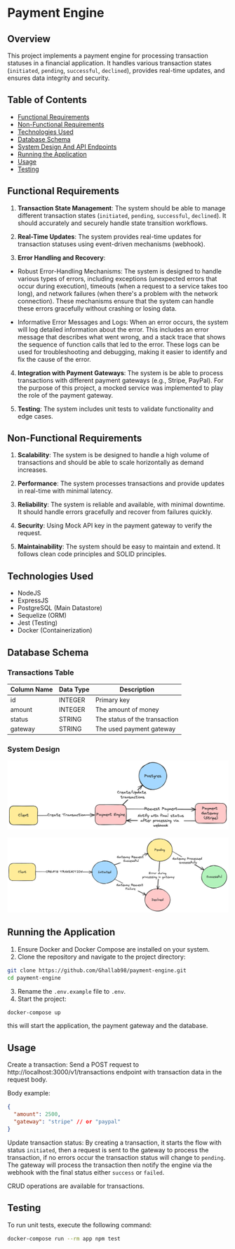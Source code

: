 # Payment Engine

## Overview

This project implements a payment engine for processing transaction statuses in a financial application. It handles various transaction states (`initiated`, `pending`, `successful`, `declined`), provides real-time updates, and ensures data integrity and security.

## Table of Contents

- [Functional Requirements](#functional-requirements)
- [Non-Functional Requirements](#non-functional-requirements)
- [Technologies Used](#technologies-used)
- [Database Schema](#database-schema)
- [System Design And API Endpoints](#system-design-and-api-endpoints)
- [Running the Application](#running-the-application)
- [Usage](#usage)
- [Testing](#testing)

## Functional Requirements

1. **Transaction State Management**: The system should be able to manage different transaction states (`initiated`, `pending`, `successful`, `declined`). It should accurately and securely handle state transition workflows.

2. **Real-Time Updates**: The system provides real-time updates for transaction statuses using event-driven mechanisms (webhook).

3. **Error Handling and Recovery**:

- Robust Error-Handling Mechanisms: The system is designed to handle various types of errors, including exceptions (unexpected errors that occur during execution), timeouts (when a request to a service takes too long), and network failures (when there's a problem with the network connection). These mechanisms ensure that the system can handle these errors gracefully without crashing or losing data.

- Informative Error Messages and Logs: When an error occurs, the system will log detailed information about the error. This includes an error message that describes what went wrong, and a stack trace that shows the sequence of function calls that led to the error. These logs can be used for troubleshooting and debugging, making it easier to identify and fix the cause of the error.

4. **Integration with Payment Gateways**: The system is be able to process transactions with different payment gateways (e.g., Stripe, PayPal). For the purpose of this project, a mocked service was implemented to play the role of the payment gateway.

5. **Testing**: The system includes unit tests to validate functionality and edge cases.

## Non-Functional Requirements

1. **Scalability**: The system is be designed to handle a high volume of transactions and should be able to scale horizontally as demand increases.

2. **Performance**: The system processes transactions and provide updates in real-time with minimal latency.

3. **Reliability**: The system is reliable and available, with minimal downtime. It should handle errors gracefully and recover from failures quickly.

4. **Security**: Using Mock API key in the payment gateway to verify the request.

5. **Maintainability**: The system should be easy to maintain and extend. It follows clean code principles and SOLID principles.

## Technologies Used

- NodeJS
- ExpressJS
- PostgreSQL (Main Datastore)
- Sequelize (ORM)
- Jest (Testing)
- Docker (Containerization)

## Database Schema

### Transactions Table

| Column Name | Data Type | Description                   |
| ----------- | --------- | ----------------------------- |
| id          | INTEGER   | Primary key                   |
| amount      | INTEGER   | The amount of money           |
| status      | STRING    | The status of the transaction |
| gateway     | STRING    | The used payment gateway      |

### System Design

![Project Structure](docs/Project_structure.png)

![State Transition Workflows](docs/State_transition.png)

## Running the Application

1. Ensure Docker and Docker Compose are installed on your system.
2. Clone the repository and navigate to the project directory:

```bash
git clone https://github.com/Ghallab98/payment-engine.git
cd payment-engine
```

3. Rename the `.env.example` file to `.env`.
4. Start the project:

```bash
docker-compose up
```

this will start the application, the payment gateway and the database.

## Usage

Create a transaction:
Send a POST request to http://localhost:3000/v1/transactions endpoint with transaction data in the request body.

Body example:

```json
{
  "amount": 2500,
  "gateway": "stripe" // or "paypal"
}
```

Update transaction status:
By creating a transaction, it starts the flow with status `initiated`, then a request is sent to the gateway to process the transaction, if no errors occur the transaction status will change to `pending`. The gateway will process the transaction then notify the engine via the webhook with the final status either `success` or `failed`.

CRUD operations are available for transactions.

## Testing

To run unit tests, execute the following command:

```bash
docker-compose run --rm app npm test
```
